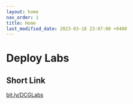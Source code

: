 ```yaml
---
layout: home
nav_order: 1
title: Home
last_modified_date: 2023-03-18 23:07:00 +0400
---
```


# Deploy Labs

## Short Link

[bit.ly/DCGLabs](https://bit.ly/DCGLabs)
